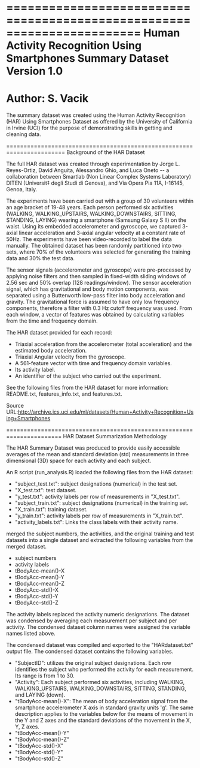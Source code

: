 =======================================================================
Human Activity Recognition Using Smartphones Summary Dataset
Version 1.0
=======================================================================
Author: S. Vacik
=======================================================================

The summary dataset was created using the Human Activity Recognition (HAR) Using Smartphones Dataset as offered by the University of California in Irvine (UCI) for the purpose of demonstrating skills in getting and cleaning data. 

=======================================================================
Background of the HAR Dataset

The full HAR dataset was created through experimentation by Jorge L. Reyes-Ortiz, David Anguita, Alessandro Ghio, and Luca Oneto -- a collaboration between Smartlab (Non Linear Complex Systems Laboratory)
DITEN (Universit‡ degli Studi di Genova), and Via Opera Pia 11A, I-16145, Genoa, Italy. 

The experiments have been carried out with a group of 30 volunteers within an age bracket of 19-48 years. Each person performed six activities (WALKING, WALKING_UPSTAIRS, WALKING_DOWNSTAIRS, SITTING, STANDING, LAYING) wearing a smartphone (Samsung Galaxy S II) on the waist. Using its embedded accelerometer and gyroscope, we captured 3-axial linear acceleration and 3-axial angular velocity at a constant rate of 50Hz. The experiments have been video-recorded to label the data manually. The obtained dataset has been randomly partitioned into two sets, where 70% of the volunteers was selected for generating the training data and 30% the test data. 

The sensor signals (accelerometer and gyroscope) were pre-processed by applying noise filters and then sampled in fixed-width sliding windows of 2.56 sec and 50% overlap (128 readings/window). The sensor acceleration signal, which has gravitational and body motion components, was separated using a Butterworth low-pass filter into body acceleration and gravity. The gravitational force is assumed to have only low frequency components, therefore a filter with 0.3 Hz cutoff frequency was used. From each window, a vector of features was obtained by calculating variables from the time and frequency domain. 

The HAR dataset provided for each record:
- Triaxial acceleration from the accelerometer (total acceleration) and the estimated body acceleration.
- Triaxial Angular velocity from the gyroscope. 
- A 561-feature vector with time and frequency domain variables. 
- Its activity label. 
- An identifier of the subject who carried out the experiment.

See the following files from the HAR dataset for more information: README.txt, features_info.txt, and features.txt. 

Source URL:http://archive.ics.uci.edu/ml/datasets/Human+Activity+Recognition+Using+Smartphones

======================================================================
HAR Dataset Summarization Methodology

The HAR Summary Dataset was produced to provide easily accessible averages of the mean and standard deviation (std) measurements in three dimensional (3D) space for  each activity and each subject.  

An R script (run_analysis.R) loaded the following files from the HAR dataset:
- "subject_test.txt": subject designations (numerical) in the test set. 
- "X_test.txt": test dataset.
- "y_test.txt": activity labels per row of measurements in "X_test.txt".
- "subject_train.txt": subject designations (numerical) in the training set.
- "X_train.txt": training dataset.
- "y_train.txt": activity labels per row of measurements in "X_train.txt".
- "activity_labels.txt": Links the class labels with their activity name.

merged the subject numbers, the activities, and the original training and test datasets into a single dataset and extracted the following variables from the merged dataset.
- subject numbers
- activity labels
- tBodyAcc-mean()-X
- tBodyAcc-mean()-Y
- tBodyAcc-mean()-Z
- tBodyAcc-std()-X
- tBodyAcc-std()-Y
- tBodyAcc-std()-Z

The activity labels replaced the activity numeric designations. The dataset was condensed by averaging each measurement per subject and per activity. The condensed dataset column names were assigned the variable names listed above. 

The condensed dataset was compiled and exported to the "HARdataset.txt" output file. The condensed dataset contains the following variables.

- "SubjectID": utilizes the original subject designations. Each row identifies the subject who performed the activity for each measurement. Its range is from 1 to 30.
- "Activity": Each subject performed six activities, including WALKING, WALKING_UPSTAIRS, WALKING_DOWNSTAIRS, SITTING, STANDING, and LAYING (down).
- "tBodyAcc-mean()-X": The mean of body acceleration signal from the smartphone accelerometer X axis in standard gravity units 'g'. The same description applies to the variables below for the means of movement in the Y and Z axes and the standard deviations of the movement in the X, Y, Z axes.
- "tBodyAcc-mean()-Y" 
- "tBodyAcc-mean()-Z"
- "tBodyAcc-std()-X"
- "tBodyAcc-std()-Y"
- "tBodyAcc-std()-Z"

